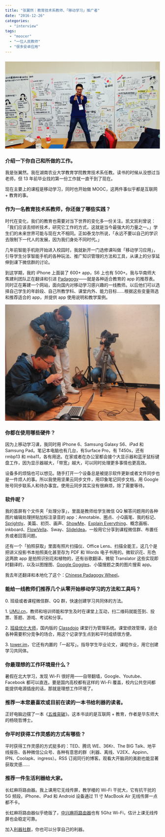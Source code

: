 ```yaml
---
title: "张翼然｜教育技术系教师、「移动学习」推广者"
date: "2016-12-26"
categories: 
  - "interview"
tags: 
  - "moocer"
  - "一位人民教师"
  - "很多安卓应用"
---
```


### ![img_4956](/images/83725.jpg)

### 介绍一下你自己和所做的工作。

我是张翼然。我在湖南农业大学教育学院教育技术系任教。读书的时候从没想过当老师，但 13 年前毕业找的第一份工作就一直干到了现在。

现在主要上的课程是移动学习，同时也开始做 MOOC，这两件事似乎都是互联网 + 教育的事。

### 作为一名教育技术系教师，你还做了哪些实践？

时代在变化，我们的教育也需要对当下世界的变化多一份关注。凯文凯利曾说：「我们应该去倾听技术，研究它工作的方式，这就是当今最强大的力量之一。」学生们的未来世界可能与现在大不相同。正如泰戈尔所说，「永远不要以自己的学识去限制下一代人的发展，因为我们身处不同时代。」

几年前智能手机刚开始进入校园时，我就新开一门选修课叫做「移动学习应用」，引导学生分享智能手机的各种玩法、推广知识管理的方法和工具，从课上的分享延伸到课下微信群的讨论。

到这学期，我的 iPhone 上面装了 600+ app，S6 上也有 500+。我与华南师大焦建利团队正在翻译和引进 [Padagogy](https://en.wikipedia.org/wiki/Pedagogy)——就是各种适合教育的 app 的推荐表。同时正在筹建一个网站，面向国内对移动学习感兴趣的一线教师。以后他们可以选择自己学生的年龄段、自己所教学科、课堂内外、能力目标......根据这些变量筛选和推荐适合的 app，并提供 app 使用说明和教学案例。

![img_4958](/images/21430.jpg)

### 你都在使用哪些硬件？

因为上移动学习课，我同时用 iPhone 6、Samsung Galaxy S6、iPad 和 Samsung Pad。笔记本电脑也有几台，有Surface Pro，有 T450s，还有 rmbp13 和 mba11，各有用途。在家或者在办公室都会接个大显示器和蓝牙鼠标键盘工作，因为显示器越大，「带宽」越大，可以同时处理更多事情也更高效。

设备多的烦恼也可以想见。随手打开一个设备总是被提示软件更新或者文件同步也是一件烦人的事。所以我使用坚果云同步文件，用印象笔记同步文档，用 Google 账号同步联系人和待办事宜。使用云同步其实没有很麻烦，除了需要等待。

### 软件呢？

我的首屏有个文件夹「处理分享」，里面是教师给学生微信 QQ 解答问题用的各种图片编辑处理拼贴加标注录音的 app：Annotable、圈点、小Q画笔、我的标记、[Sprightly](https://play.google.com/store/apps/details?id=com.microsoft.mobile.sprightly&hl=zh_CN)、美篇、初页、画声、[ShowMe](https://www.showme.com/)、[Explain Everything](https://itunes.apple.com/us/app/explain-everything-classic/id431493086?mt=8)、概念画板、inkboard、[FlowVella](https://flowvella.com/)、Sway、[SlideIdea](https://slideidea.com/cn)。一般用它分享到课程微信群、布置任务或者回答问题。

还有一个「拍照获取」里面有照片扫描仪、Office Lens、扫描全能王，这几个是把讲义投影书本拍照美化甚至存为 PDF 和 Words 电子书用的。微软识花、形色这两款 app 是拍照识别花和植物的，还有谷歌翻译、微软 Translator 这些实现即时翻译的，以及以图搜图、[Google Goggles](https://play.google.com/store/apps/details?id=com.google.android.apps.unveil&hl=zh)、小猿搜题之类的图片搜索 app。

我去年还翻译和本地化了这个：[Chinese Padagogy Wheel](https://designingoutcomes.com/a-new-padagogy-wheel-%E4%BD%A0%E4%BC%9A%E8%AF%B4%E4%B8%AD%E5%9B%BD%E8%AF%9D%E5%90%97%EF%BC%9F/)。

### 能给一线教师们推荐几个从零开始移动学习的方法和工具吗？

0\. 班级或者课程微信群、QQ 群，快速创建学习共同体的方法。

1\. [UMU.cn](https://UMU.cn)，教师和培训师能和学生及时在课堂上互动，扫二维码就能签到、投票、答题、游戏、考试和分享。

2\. [班级优化大师](https://www.seewo.com/products/software/easicare.html)，国内版的 [Classdojo](https://www.classdojo.com/zh-cn/?redirect=true) 课堂行为管理系统。课堂绩效管理，适合各种需要积分竞争的场合，用这个记录学生点到和平时成绩很方便。

3\. [tower.im](https://tower.im)，它还有内置的「一起写」。指导学生毕业论文，课程作业，用它创建学习共同体。

### 你最理想的工作环境是什么？

暑假在北大学习，发现 Wi-Fi 很好用——自带翻墙，Google、Youtube、Facebook 都可以直连。要是国内高校都有这样的 Wi-Fi 覆盖，校内公共空间都能提供电源插座的话，那就是理想工作环境了。

### 推荐一本您最喜欢或目前在读的一本书给利器的读者。

正好电脑边摆了一本《[五维突破](https://book.douban.com/subject/26710381/)》。这本书谈的是互联网 + 教育，作者是华东师大的杨晓哲博士。

### 你平时获得工作灵感的方式有哪些？

平时获得工作灵感的方式挺多的：TED、腾讯 WE、36Kr、The BIG Talk、地平线报告、各种微信公众号、各种有意思的群（利器、离线、V2EX、Appinn、IPN、Coolapk、ingress）。RSS 订阅同行的博客。观看大开脑洞的美剧也能显著获取灵感......

### 推荐一件生活利器给大家。

长虹麻将路由器。我上课用它无线传屏，教学楼的 Wi-Fi 干扰大，它有抗干扰的 5G 频段，iPhone、iPad 和 Android 设备通过 11 寸 MacBook Air 无线传屏一点都不卡。

长虹麻将路由器似乎绝版了，[中兴麻将路由器](https://item.taobao.com/item.htm?id=542805072812&ns=1&abbucket=11#detail)也有 5Ghz Wi-Fi，估计上课无线传屏也会稳定可靠。

加入[利器社群](https://liqi.io/community/)，你也可以分享自己的利器。

